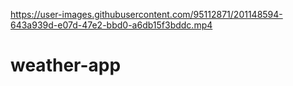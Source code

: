 

https://user-images.githubusercontent.com/95112871/201148594-643a939d-e07d-47e2-bbd0-a6db15f3bddc.mp4

# weather-app


